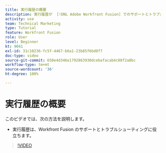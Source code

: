 ```yaml
---
title: 実行履歴の概要
description: 実行履歴が  [!DNL Adobe Workfront Fusion] でのサポートとトラブルシューティングにどのように役立つかを説明します。
activity: use
team: Technical Marketing
type: Tutorial
feature: Workfront Fusion
role: User
level: Beginner
kt: 9041
exl-id: 31c10236-fc5f-4467-b6a1-23b85f6bd0f7
doc-type: video
source-git-commit: 650e4d346e1792863930dcebafacab4c88f2a8bc
workflow-type: tm+mt
source-wordcount: '36'
ht-degree: 100%

---
```


# 実行履歴の概要

このビデオでは、次の方法を説明します。

* 実行履歴は、Workfront Fusion のサポートとトラブルシューティングに役立ちます。

>[!VIDEO](https://video.tv.adobe.com/v/335282/?quality=12&learn=on)
